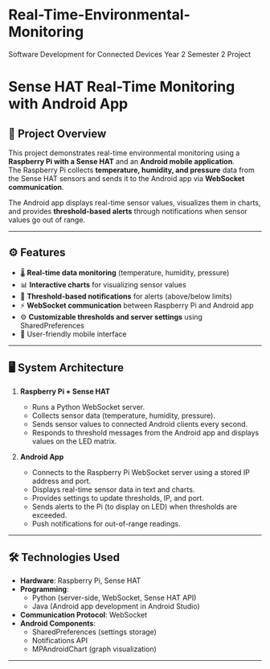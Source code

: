 # Real-Time-Environmental-Monitoring
Software Development for Connected Devices Year 2 Semester 2 Project

# Sense HAT Real-Time Monitoring with Android App  

## 📌 Project Overview  
This project demonstrates real-time environmental monitoring using a **Raspberry Pi with a Sense HAT** and an **Android mobile application**.  
The Raspberry Pi collects **temperature, humidity, and pressure** data from the Sense HAT sensors and sends it to the Android app via **WebSocket communication**.  

The Android app displays real-time sensor values, visualizes them in charts, and provides **threshold-based alerts** through notifications when sensor values go out of range.  

---

## ⚙️ Features  
- 🌡️ **Real-time data monitoring** (temperature, humidity, pressure)  
- 📊 **Interactive charts** for visualizing sensor values  
- 🔔 **Threshold-based notifications** for alerts (above/below limits)  
- ⚡ **WebSocket communication** between Raspberry Pi and Android app  
- ⚙️ **Customizable thresholds and server settings** using SharedPreferences  
- 📱 User-friendly mobile interface  

---

## 🖥️ System Architecture  
1. **Raspberry Pi + Sense HAT**  
   - Runs a Python WebSocket server.  
   - Collects sensor data (temperature, humidity, pressure).  
   - Sends sensor values to connected Android clients every second.  
   - Responds to threshold messages from the Android app and displays values on the LED matrix.  

2. **Android App**  
   - Connects to the Raspberry Pi WebSocket server using a stored IP address and port.  
   - Displays real-time sensor data in text and charts.  
   - Provides settings to update thresholds, IP, and port.  
   - Sends alerts to the Pi (to display on LED) when thresholds are exceeded.  
   - Push notifications for out-of-range readings.  

---

## 🛠️ Technologies Used  
- **Hardware**: Raspberry Pi, Sense HAT  
- **Programming**:  
  - Python (server-side, WebSocket, Sense HAT API)  
  - Java (Android app development in Android Studio)  
- **Communication Protocol**: WebSocket  
- **Android Components**:  
  - SharedPreferences (settings storage)  
  - Notifications API  
  - MPAndroidChart (graph visualization)  

---

